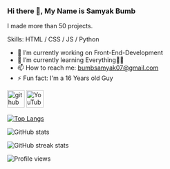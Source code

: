 ### Hi there 👋, My Name is Samyak Bumb
I made more than 50 projects.

Skills: HTML / CSS / JS / Python

- 🔭 I’m currently working on Front-End-Development 
- 🌱 I’m currently learning Everything🤣😅 
- 📫 How to reach me: bumbsamyak07@gmail.com 
- ⚡ Fun fact: I'm a 16 Years old Guy 


[<img src='https://cdn.jsdelivr.net/npm/simple-icons@3.0.1/icons/github.svg' alt='github' height='40'>](https://github.com/Samyak-Bumb)  [<img src='https://cdn.jsdelivr.net/npm/simple-icons@3.0.1/icons/youtube.svg' alt='YouTube' height='40'>](https://www.youtube.com/channel/UCGqzvmHqhbxvWt5vqstc6CA)  

[![Top Langs](https://github-readme-stats.vercel.app/api/top-langs/?username=Samyak-Bumb)](https://github.com/anuraghazra/github-readme-stats)

![GitHub stats](https://github-readme-stats.vercel.app/api?username=Samyak-Bumb&show_icons=true)  

![GitHub streak stats](https://github-readme-streak-stats.herokuapp.com/?user=Samyak-Bumb)  

![Profile views](https://gpvc.arturio.dev/Samyak-Bumb)  

